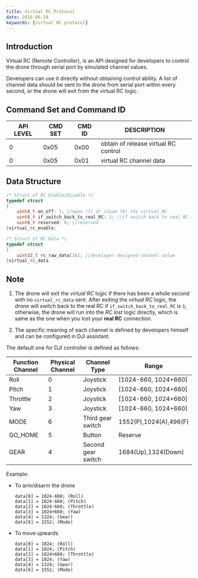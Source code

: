 ```yaml
---
title: Virtual RC Protocol 
date: 2016-06-24
keywords: [virtual RC protocol]
---
```


## Introduction

Virtual RC (Remote Controller), is an API designed for developers to control the drone through serial port by simulated channel values.

Developers can use it directly without obtaining control ability. A list of channel data should be sent to the drone from serial port within every second, or the drone will exit from the virtual RC logic.

## Command Set and Command ID

|API LEVEL|CMD SET|CMD ID|DESCRIPTION|
|---------|-------|------|-----------|
|0|0x05|0x00|obtain of release virtual RC control|
|0|0x05|0x01|virtual RC channel data|

## Data Structure

```c
/* Struct of RC Enable/Disable */
typedef struct
{
    uint8_t on_off: 1; //open (1) or close (0) the virtual RC
    uint8_t if_switch_back_to_real_RC: 1; //if switch back to real RC (1) or run RC-lost logic directly (0)
    uint8_t reserved: 6; //reserved
}virtual_rc_enable;

/* Struct of RC Data */
typedef struct
{
    uint32_t rc_raw_data[16]; //developer designed channel value
}virtual_rc_data
```

## Note

1. The drone will exit the *virtual RC* logic if there has been a whole second with no `virtual_rc_data` sent. After exiting the *virtual RC* logic, the drone will switch back to the real RC if `if_switch_back_to_real_RC` is `1`; otherwise, the drone will run into the *RC lost* logic directly, which is same as the one when you lost your **real RC** connection.

2. The specific meaning of each channel is defined by developers himself and can be configured in DJI assistant.

The default one for DJI controller is defined as follows: 

|Function Channel|Physical Channel|Channel Type|Range|
|------|-------|-------|---|
|Roll|0|Joystick|[1024-660, 1024+660]|
|Pitch|1|Joystick|[1024-660, 1024+660]|
|Throttle|2|Joystick|[1024-660, 1024+660]|
|Yaw|3|Joystick|[1024-660, 1024+660]|
|MODE|6|Third gear switch|1552(P),1024(A),496(F)|
|GO_HOME|5|Button|Reserve|
|GEAR|4|Second gear switch|1684(Up),1324(Down)|

Example:
    
* To arm/disarm the drone
    
    ```
    data[0] = 1024-660; (Roll)
    data[1] = 1024-660; (Pitch)
    data[2] = 1024-660; (Throttle)
    data[3] = 1024+660; (Yaw)
    data[4] = 1324; (Gear)
    data[6] = 1552; (Mode)
    ```
    
* To move upwards
    
    ```
    data[0] = 1024; (Roll)
    data[1] = 1024; (Pitch)
    data[2] = 1024+660; (Throttle)
    data[3] = 1024; (Yaw)
    data[4] = 1324; (Gear)
    data[6] = 1552; (Mode)
    ```
